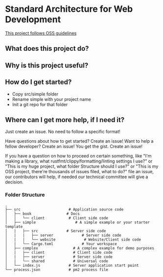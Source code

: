 # Standard Architecture for Web Development

[This project follows OSS guidelines](https://opensource.guide)

## What does this project do?

## Why is this project useful?

## How do I get started?

- Copy src/simple folder
- Rename simple with your project name
- Init a git repo for that folder

## Where can I get more help, if I need it?

Just create an issue. No need to follow a specific format!

Have questions about how to get started? Create an issue!
Want to help a fellow developer? Create an issue!
You get the gist. Create an issue!

If you have a question on how to proceed on certain something,
like "I'm making a library, what rustfmt/clippy/formatting/linting settings I use?"
or "This is my huge project, what folder Structure should I use?"
or "This is my OSS project, there're thousands of issues filed, what to do?"
file an issue, our contributors will help, if needed our technical committee will give a decision.

### Folder Structure

```
.
├── src                      # Application source code
│   ├── book                # Docs
│   │   └── client           # Client side code
│   ├── simple                  # A simple example or your starter template
│   |   ├── src             # Server side code
│   |   |   ├── server             # Server side code
│   |   |   └── website             # Website/Client side code
│   |   └── Cargo.toml             # Your workspace
│   ├── complex                # A complex example for demo purposes
│   |   ├── client             # Client side code
│   |   ├── server             # Server side code
│   |   └── shared             # Universal code
│   └── index.js             # Server application start point
└── process.json             # pm2 process file
```
